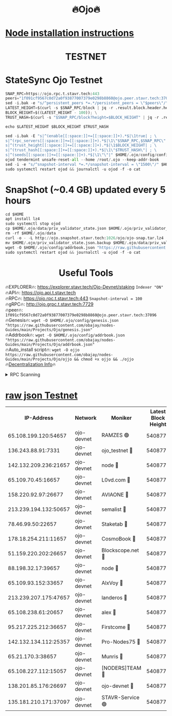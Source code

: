 <h1 align="center"> 🔥Ojo🔥</h1>

[Node installation instructions](https://github.com/obajay/nodes-Guides/tree/main/Projects/Ojo)
=

<h1 align="center"> TESTNET</h1>

# StateSync Ojo Testnet
```python
SNAP_RPC=https://ojo.rpc.t.stavr.tech:443
peers="1f091cf9567c0d72a0f93877007379e0298b8860@ojo.peer.stavr.tech:37096"
sed -i.bak -e "s/^persistent_peers *=.*/persistent_peers = \"$peers\"/" $HOME/.ojo/config/config.toml
LATEST_HEIGHT=$(curl -s $SNAP_RPC/block | jq -r .result.block.header.height); \
BLOCK_HEIGHT=$((LATEST_HEIGHT - 100)); \
TRUST_HASH=$(curl -s "$SNAP_RPC/block?height=$BLOCK_HEIGHT" | jq -r .result.block_id.hash)

echo $LATEST_HEIGHT $BLOCK_HEIGHT $TRUST_HASH

sed -i.bak -E "s|^(enable[[:space:]]+=[[:space:]]+).*$|\1true| ; \
s|^(rpc_servers[[:space:]]+=[[:space:]]+).*$|\1\"$SNAP_RPC,$SNAP_RPC\"| ; \
s|^(trust_height[[:space:]]+=[[:space:]]+).*$|\1$BLOCK_HEIGHT| ; \
s|^(trust_hash[[:space:]]+=[[:space:]]+).*$|\1\"$TRUST_HASH\"| ; \
s|^(seeds[[:space:]]+=[[:space:]]+).*$|\1\"\"|" $HOME/.ojo/config/config.toml
ojod tendermint unsafe-reset-all --home /root/.ojo --keep-addr-book
sed -i -e "s/^snapshot-interval *=.*/snapshot-interval = \"1500\"/" $HOME/.ojo/config/app.toml
sudo systemctl restart ojod && journalctl -u ojod -f -o cat
```
# SnapShot (~0.4 GB) updated every 5 hours
```python
cd $HOME
apt install lz4
sudo systemctl stop ojod
cp $HOME/.ojo/data/priv_validator_state.json $HOME/.ojo/priv_validator_state.json.backup
rm -rf $HOME/.ojo/data
curl -o - -L http://ojo.snapshot.stavr.tech:1026/ojo/ojo-snap.tar.lz4 | lz4 -c -d - | tar -x -C $HOME/.ojo --strip-components 2
mv $HOME/.ojo/priv_validator_state.json.backup $HOME/.ojo/data/priv_validator_state.json
wget -O $HOME/.ojo/config/addrbook.json "https://raw.githubusercontent.com/obajay/nodes-Guides/main/Projects/Ojo/addrbook.json"
sudo systemctl restart ojod && journalctl -u ojod -f -o cat
```
 <h1 align="center"> Useful Tools</h1>

🔥EXPLORER🔥:        https://explorer.stavr.tech/Ojo-Devnet/staking        `Indexer "ON"` \
🔥API🔥:                     https://ojo.api.t.stavr.tech \
🔥RPC🔥:                    https://ojo.rpc.t.stavr.tech:443              `Snapshot-interval = 100` \
🔥gRPC🔥:                  http://ojo.grpc.t.stavr.tech:7729 \
🔥peer🔥:                   `1f091cf9567c0d72a0f93877007379e0298b8860@ojo.peer.stavr.tech:37096` \
🔥Genesis🔥:    ```wget -O $HOME/.ojo/config/genesis.json "https://raw.githubusercontent.com/obajay/nodes-Guides/main/Projects/Ojo/genesis.json"``` \
🔥Addrbook🔥:    ```wget -O $HOME/.ojo/config/addrbook.json "https://raw.githubusercontent.com/obajay/nodes-Guides/main/Projects/Ojo/addrbook.json"``` \
🔥Auto_install script🔥: ```wget -O ojjo https://raw.githubusercontent.com/obajay/nodes-Guides/main/Projects/Ojo/ojjo && chmod +x ojjo && ./ojjo``` \
🔥[Decentralization Info](https://github.com/obajay/StateSync-snapshots/tree/main/Projects/Ojo/Decentralization)🔥



<details>
<summary>RPC Scanning</summary>

<h2 align="center"> We scan nodes in real time every 4 hours. And we provide the final result of RPC endpoints.
We cannot influence the operation of these nodes in any way. </h2>


```python
If Voting Power is higher than 0 --> then the Node is a validator of the network and may be subject to attack and be a potential threat to the chain.
```
```python
We marked such validators with a red symbol
```

</details>

[raw json Testnet](https://rpc-check.ojot.stavr.tech/ojot/rpc-ojot-result.json)
=


<table><tr><th>IP-Address</th><th>Network</th><th>Moniker</th><th>Latest Block Height</th><th>Earliest Block Height</th><th>Catching Up</th><th>Tx Index</th><th>Voting Power</th><th>Scan Time</th></tr><tr><td>65.108.199.120:54657</td><td>ojo-devnet</td><td>RAMZES 🟢</td><td>5408773</td><td>306156</td><td>False</td><td>on</td><td>0</td><td>2024-02-12T21:55:41.892921036UTC</td></tr><tr><td>136.243.88.91:7331</td><td>ojo-devnet</td><td>ojo_testnet 🔴</td><td>5408775</td><td>308845</td><td>False</td><td>on</td><td>1000</td><td>2024-02-12T21:55:48.482038457UTC</td></tr><tr><td>142.132.209.236:21657</td><td>ojo-devnet</td><td>node 🔴</td><td>5408777</td><td>350001</td><td>False</td><td>on</td><td>1999</td><td>2024-02-12T21:56:02.105561104UTC</td></tr><tr><td>65.109.70.45:16657</td><td>ojo-devnet</td><td>L0vd.com 🔴</td><td>5408778</td><td>695918</td><td>False</td><td>off</td><td>998</td><td>2024-02-12T21:56:10.305486181UTC</td></tr><tr><td>158.220.92.97:26677</td><td>ojo-devnet</td><td>AVIAONE 🔴</td><td>5408776</td><td>2754001</td><td>False</td><td>on</td><td>19926</td><td>2024-02-12T21:55:57.178307871UTC</td></tr><tr><td>213.239.194.132:50657</td><td>ojo-devnet</td><td>semalist 🔴</td><td>5408773</td><td>3223522</td><td>False</td><td>on</td><td>21037</td><td>2024-02-12T21:55:42.129742415UTC</td></tr><tr><td>78.46.99.50:22657</td><td>ojo-devnet</td><td>Staketab 🔴</td><td>5408779</td><td>4254801</td><td>False</td><td>on</td><td>1276</td><td>2024-02-12T21:56:10.597266841UTC</td></tr><tr><td>178.18.254.211:11657</td><td>ojo-devnet</td><td>CosmoBook 🔴</td><td>5408777</td><td>4392001</td><td>False</td><td>off</td><td>1047</td><td>2024-02-12T21:56:04.566936544UTC</td></tr><tr><td>51.159.220.202:26657</td><td>ojo-devnet</td><td>Blockscope.net 🔴</td><td>5408773</td><td>4425001</td><td>False</td><td>on</td><td>1878</td><td>2024-02-12T21:55:41.108191000UTC</td></tr><tr><td>88.198.32.17:39657</td><td>ojo-devnet</td><td>node 🔴</td><td>5408778</td><td>4710001</td><td>False</td><td>on</td><td>95346</td><td>2024-02-12T21:56:04.807704253UTC</td></tr><tr><td>65.109.93.152:33657</td><td>ojo-devnet</td><td>AlxVoy 🔴</td><td>5408777</td><td>4943001</td><td>False</td><td>on</td><td>4491415</td><td>2024-02-12T21:56:01.865081365UTC</td></tr><tr><td>213.239.207.175:47657</td><td>ojo-devnet</td><td>landeros 🔴</td><td>5408776</td><td>4967924</td><td>False</td><td>off</td><td>11083</td><td>2024-02-12T21:55:57.441313122UTC</td></tr><tr><td>65.108.238.61:20657</td><td>ojo-devnet</td><td>alex 🔴</td><td>5408773</td><td>5131001</td><td>False</td><td>on</td><td>11359</td><td>2024-02-12T21:55:41.504954004UTC</td></tr><tr><td>95.217.225.212:36657</td><td>ojo-devnet</td><td>Firstcome 🔴</td><td>5408775</td><td>5251946</td><td>False</td><td>on</td><td>13566</td><td>2024-02-12T21:55:48.154966202UTC</td></tr><tr><td>142.132.134.112:25357</td><td>ojo-devnet</td><td>Pro-Nodes75 🔴</td><td>5408774</td><td>5308774</td><td>False</td><td>on</td><td>24651</td><td>2024-02-12T21:55:45.349844397UTC</td></tr><tr><td>65.21.170.3:38657</td><td>ojo-devnet</td><td>Munris 🔴</td><td>5408774</td><td>5308774</td><td>False</td><td>off</td><td>20123</td><td>2024-02-12T21:55:47.742644940UTC</td></tr><tr><td>65.108.227.112:15057</td><td>ojo-devnet</td><td>[NODERS]TEAM 🔴</td><td>5408778</td><td>5308778</td><td>False</td><td>off</td><td>9999</td><td>2024-02-12T21:56:09.490465807UTC</td></tr><tr><td>138.201.85.176:26697</td><td>ojo-devnet</td><td>ojo-devnet 🔴</td><td>5408778</td><td>5308778</td><td>False</td><td>on</td><td>1000024000</td><td>2024-02-12T21:56:09.881318438UTC</td></tr><tr><td>135.181.210.171:37097</td><td>ojo-devnet</td><td>STAVR-Service 🟢</td><td>5408774</td><td>5408001</td><td>False</td><td>on</td><td>0</td><td>2024-02-12T21:55:42.984347845UTC</td></tr></table>
